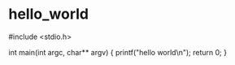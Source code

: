 # hello_world

#include <stdio.h>

int main(int argc, char** argv)
{
    printf("hello world\n");
    return 0;
}
